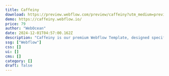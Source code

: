```yaml
---
title: Caffeiny
download: https://preview.webflow.com/preview/caffeiny?utm_medium=preview_link&utm_source=designer&utm_content=caffeiny&preview=8e5f3a505729ee6a84e94c11f477fab4&workflow=preview
demo: https://caffeiny.webflow.io/
price: 79
author: "WebOcean"
date: 2024-12-01T04:57:00.162Z
description: "Caffeiny is our premium Webflow Template, designed specifically for coffee shops and cafes seeking a stunning online presence. This all-in-one solution includes everything you need to effortlessly build a high-quality website."
ssg: ["Webflow"]
css: []
ui: []
cms: []
category: []
draft: false
---
```


